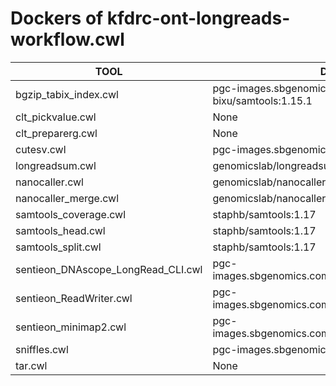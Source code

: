 # Dockers of kfdrc-ont-longreads-workflow.cwl

TOOL|DOCKER
-|-
bgzip_tabix_index.cwl|pgc-images.sbgenomics.com/d3b-bixu/samtools:1.15.1
clt_pickvalue.cwl|None
clt_preparerg.cwl|None
cutesv.cwl|pgc-images.sbgenomics.com/d3b-bixu/cutesv:2.0.3
longreadsum.cwl|genomicslab/longreadsum:v1.2.0
nanocaller.cwl|genomicslab/nanocaller:3.2.0
nanocaller_merge.cwl|genomicslab/nanocaller:3.2.0
samtools_coverage.cwl|staphb/samtools:1.17
samtools_head.cwl|staphb/samtools:1.17
samtools_split.cwl|staphb/samtools:1.17
sentieon_DNAscope_LongRead_CLI.cwl|pgc-images.sbgenomics.com/hdchen/sentieon:202308.03
sentieon_ReadWriter.cwl|pgc-images.sbgenomics.com/hdchen/sentieon:202308.03
sentieon_minimap2.cwl|pgc-images.sbgenomics.com/hdchen/sentieon:202308.03
sniffles.cwl|pgc-images.sbgenomics.com/d3b-bixu/sniffles:2.0.7
tar.cwl|None
